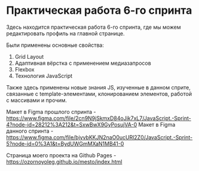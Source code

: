 # Практическая работа 6-го спринта

Здесь находится практическая работа 6-го спринта, где мы можем редактировать профиль на главной странице.

Были применены основные свойства:

1. Grid Layout
2. Адаптивная вёрстка с применением медиазапросов
3. Flexbox
4. Технология JavaScript

Также здесь применены новые знания JS, изученные в данном сприте, связанные с template-элементами, клонированием элементов, работой с массивами и прочим.

Макет в Figma прошлого спринта - https://www.figma.com/file/2cn9N9jSkmxD84oJik7xL7/JavaScript.-Sprint-4?node-id=28212%3A212&t=SxwBwX9GyPosujVA-0
Макет в Figma данного спринта - https://www.figma.com/file/bjyvbKKJN2naO0ucURl2Z0/JavaScript.-Sprint-5?node-id=0%3A1&t=BydUWGmMXaN1MB41-0

Страница моего проекта на Github Pages - https://ozornoyoleg.github.io/mesto/index.html
